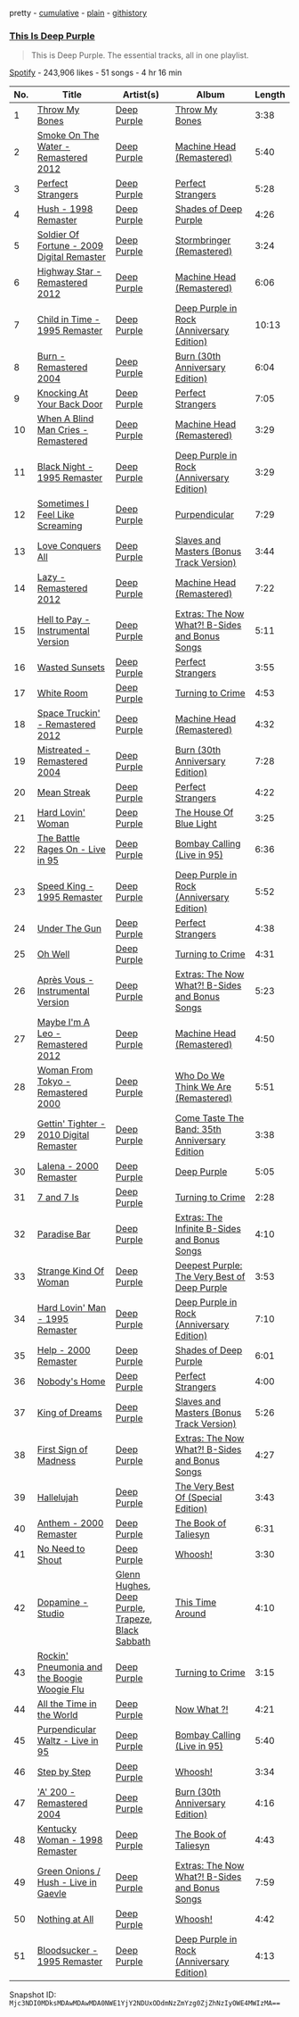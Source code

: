 pretty - [cumulative](/playlists/cumulative/37i9dQZF1DZ06evO2ZKA1i.md) - [plain](/playlists/plain/37i9dQZF1DZ06evO2ZKA1i) - [githistory](https://github.githistory.xyz/mackorone/spotify-playlist-archive/blob/main/playlists/plain/37i9dQZF1DZ06evO2ZKA1i)

### [This Is Deep Purple](https://open.spotify.com/playlist/37i9dQZF1DZ06evO2ZKA1i)

> This is Deep Purple\. The essential tracks, all in one playlist.

[Spotify](https://open.spotify.com/user/spotify) - 243,906 likes - 51 songs - 4 hr 16 min

| No. | Title | Artist(s) | Album | Length |
|---|---|---|---|---|
| 1 | [Throw My Bones](https://open.spotify.com/track/4W1SllpK1wf1I2YeW3tG0D) | [Deep Purple](https://open.spotify.com/artist/568ZhdwyaiCyOGJRtNYhWf) | [Throw My Bones](https://open.spotify.com/album/2AcI2wEIIt2J8f8m0gEV2b) | 3:38 |
| 2 | [Smoke On The Water \- Remastered 2012](https://open.spotify.com/track/5MMnwYs0hIxkENRsbkWJ2G) | [Deep Purple](https://open.spotify.com/artist/568ZhdwyaiCyOGJRtNYhWf) | [Machine Head \(Remastered\)](https://open.spotify.com/album/32NQ56VZDTXSH3SMv4XSGN) | 5:40 |
| 3 | [Perfect Strangers](https://open.spotify.com/track/2JhJOPGvtqMpj5RQC8cIYf) | [Deep Purple](https://open.spotify.com/artist/568ZhdwyaiCyOGJRtNYhWf) | [Perfect Strangers](https://open.spotify.com/album/1FOmatanDRxS9EGcxjXKuO) | 5:28 |
| 4 | [Hush \- 1998 Remaster](https://open.spotify.com/track/2Vim06YsRb4uJRpbeq6NR6) | [Deep Purple](https://open.spotify.com/artist/568ZhdwyaiCyOGJRtNYhWf) | [Shades of Deep Purple](https://open.spotify.com/album/5qxy4Qf0ug4rV9YVYGQRn2) | 4:26 |
| 5 | [Soldier Of Fortune \- 2009 Digital Remaster](https://open.spotify.com/track/60ifqqPhbselSwXyGrGyMK) | [Deep Purple](https://open.spotify.com/artist/568ZhdwyaiCyOGJRtNYhWf) | [Stormbringer \(Remastered\)](https://open.spotify.com/album/3k4Sw1t7tzEaE0LAR1J4YU) | 3:24 |
| 6 | [Highway Star \- Remastered 2012](https://open.spotify.com/track/3uMmllZo1AfoEnVT4ENCD3) | [Deep Purple](https://open.spotify.com/artist/568ZhdwyaiCyOGJRtNYhWf) | [Machine Head \(Remastered\)](https://open.spotify.com/album/32NQ56VZDTXSH3SMv4XSGN) | 6:06 |
| 7 | [Child in Time \- 1995 Remaster](https://open.spotify.com/track/573Z2Dty5epeNgKsgoDOlr) | [Deep Purple](https://open.spotify.com/artist/568ZhdwyaiCyOGJRtNYhWf) | [Deep Purple in Rock \(Anniversary Edition\)](https://open.spotify.com/album/2bjTVISSsvwia7uxrrEsuQ) | 10:13 |
| 8 | [Burn \- Remastered 2004](https://open.spotify.com/track/1iW2ktyrQHNKZwFTvgP0Ta) | [Deep Purple](https://open.spotify.com/artist/568ZhdwyaiCyOGJRtNYhWf) | [Burn \(30th Anniversary Edition\)](https://open.spotify.com/album/3wR7UC2ij2dx0TbtiMP4J9) | 6:04 |
| 9 | [Knocking At Your Back Door](https://open.spotify.com/track/1VJBQdDrOblSLmoZMeh1xh) | [Deep Purple](https://open.spotify.com/artist/568ZhdwyaiCyOGJRtNYhWf) | [Perfect Strangers](https://open.spotify.com/album/1FOmatanDRxS9EGcxjXKuO) | 7:05 |
| 10 | [When A Blind Man Cries \- Remastered](https://open.spotify.com/track/0JtcFIgrkSagrM5JdFakeO) | [Deep Purple](https://open.spotify.com/artist/568ZhdwyaiCyOGJRtNYhWf) | [Machine Head \(Remastered\)](https://open.spotify.com/album/32NQ56VZDTXSH3SMv4XSGN) | 3:29 |
| 11 | [Black Night \- 1995 Remaster](https://open.spotify.com/track/2c1ccPqUnFYD8W7LY65bKG) | [Deep Purple](https://open.spotify.com/artist/568ZhdwyaiCyOGJRtNYhWf) | [Deep Purple in Rock \(Anniversary Edition\)](https://open.spotify.com/album/2bjTVISSsvwia7uxrrEsuQ) | 3:29 |
| 12 | [Sometimes I Feel Like Screaming](https://open.spotify.com/track/5coxHUKzWOdMXunt7EGDDX) | [Deep Purple](https://open.spotify.com/artist/568ZhdwyaiCyOGJRtNYhWf) | [Purpendicular](https://open.spotify.com/album/3bErA9aFZyGiD9j5ntYe5v) | 7:29 |
| 13 | [Love Conquers All](https://open.spotify.com/track/0Q7sFMIqfp3eMtjF3w3S6F) | [Deep Purple](https://open.spotify.com/artist/568ZhdwyaiCyOGJRtNYhWf) | [Slaves and Masters \(Bonus Track Version\)](https://open.spotify.com/album/5SKeGHkVddRpKf0pqVBJAR) | 3:44 |
| 14 | [Lazy \- Remastered 2012](https://open.spotify.com/track/27WqFiOFm2u1hax2ksdyqK) | [Deep Purple](https://open.spotify.com/artist/568ZhdwyaiCyOGJRtNYhWf) | [Machine Head \(Remastered\)](https://open.spotify.com/album/32NQ56VZDTXSH3SMv4XSGN) | 7:22 |
| 15 | [Hell to Pay \- Instrumental Version](https://open.spotify.com/track/26ZMByyHCWlVOqKLuCbESO) | [Deep Purple](https://open.spotify.com/artist/568ZhdwyaiCyOGJRtNYhWf) | [Extras: The Now What?! B\-Sides and Bonus Songs](https://open.spotify.com/album/6PvYfkFYRsFsXx3IbTmSf3) | 5:11 |
| 16 | [Wasted Sunsets](https://open.spotify.com/track/07W9HcJyjXPnKQSMbUcWZU) | [Deep Purple](https://open.spotify.com/artist/568ZhdwyaiCyOGJRtNYhWf) | [Perfect Strangers](https://open.spotify.com/album/1FOmatanDRxS9EGcxjXKuO) | 3:55 |
| 17 | [White Room](https://open.spotify.com/track/2RMp39cxDzwxu9ITM8HVB7) | [Deep Purple](https://open.spotify.com/artist/568ZhdwyaiCyOGJRtNYhWf) | [Turning to Crime](https://open.spotify.com/album/0PSAOfLIqsdfWbwWkF1Hu2) | 4:53 |
| 18 | [Space Truckin' \- Remastered 2012](https://open.spotify.com/track/5S126DaCBZ8z6yh7B1Lszr) | [Deep Purple](https://open.spotify.com/artist/568ZhdwyaiCyOGJRtNYhWf) | [Machine Head \(Remastered\)](https://open.spotify.com/album/32NQ56VZDTXSH3SMv4XSGN) | 4:32 |
| 19 | [Mistreated \- Remastered 2004](https://open.spotify.com/track/34RISamoO5iubsOanSlpQo) | [Deep Purple](https://open.spotify.com/artist/568ZhdwyaiCyOGJRtNYhWf) | [Burn \(30th Anniversary Edition\)](https://open.spotify.com/album/3wR7UC2ij2dx0TbtiMP4J9) | 7:28 |
| 20 | [Mean Streak](https://open.spotify.com/track/43OcdjkrK5lCmACNU3HSF2) | [Deep Purple](https://open.spotify.com/artist/568ZhdwyaiCyOGJRtNYhWf) | [Perfect Strangers](https://open.spotify.com/album/1FOmatanDRxS9EGcxjXKuO) | 4:22 |
| 21 | [Hard Lovin' Woman](https://open.spotify.com/track/1p2rdOyJKHLuqJR9S3uevx) | [Deep Purple](https://open.spotify.com/artist/568ZhdwyaiCyOGJRtNYhWf) | [The House Of Blue Light](https://open.spotify.com/album/3jb80uITBoKioTLmu8cqaC) | 3:25 |
| 22 | [The Battle Rages On \- Live in 95](https://open.spotify.com/track/5NysoJPYsqu2CSNQZMQ1rn) | [Deep Purple](https://open.spotify.com/artist/568ZhdwyaiCyOGJRtNYhWf) | [Bombay Calling \(Live in 95\)](https://open.spotify.com/album/1jtvoaDptF8n966xLCqmvV) | 6:36 |
| 23 | [Speed King \- 1995 Remaster](https://open.spotify.com/track/7L1GZDz4fGQGkpXpGaLV55) | [Deep Purple](https://open.spotify.com/artist/568ZhdwyaiCyOGJRtNYhWf) | [Deep Purple in Rock \(Anniversary Edition\)](https://open.spotify.com/album/2bjTVISSsvwia7uxrrEsuQ) | 5:52 |
| 24 | [Under The Gun](https://open.spotify.com/track/3tWcr1XvZumZ8a6MenaEq3) | [Deep Purple](https://open.spotify.com/artist/568ZhdwyaiCyOGJRtNYhWf) | [Perfect Strangers](https://open.spotify.com/album/1FOmatanDRxS9EGcxjXKuO) | 4:38 |
| 25 | [Oh Well](https://open.spotify.com/track/1EcrjxVZRILxaa4pCkoZvy) | [Deep Purple](https://open.spotify.com/artist/568ZhdwyaiCyOGJRtNYhWf) | [Turning to Crime](https://open.spotify.com/album/4rsA0I5GWl2bnrQLI4ODVm) | 4:31 |
| 26 | [Après Vous \- Instrumental Version](https://open.spotify.com/track/7EyoZWxS6IkEYO1ivtLUrf) | [Deep Purple](https://open.spotify.com/artist/568ZhdwyaiCyOGJRtNYhWf) | [Extras: The Now What?! B\-Sides and Bonus Songs](https://open.spotify.com/album/6PvYfkFYRsFsXx3IbTmSf3) | 5:23 |
| 27 | [Maybe I'm A Leo \- Remastered 2012](https://open.spotify.com/track/1OfOS5ZTxgH3kK2xSM78bo) | [Deep Purple](https://open.spotify.com/artist/568ZhdwyaiCyOGJRtNYhWf) | [Machine Head \(Remastered\)](https://open.spotify.com/album/32NQ56VZDTXSH3SMv4XSGN) | 4:50 |
| 28 | [Woman From Tokyo \- Remastered 2000](https://open.spotify.com/track/6hzu1SR1YbSRIzfSFSsGhh) | [Deep Purple](https://open.spotify.com/artist/568ZhdwyaiCyOGJRtNYhWf) | [Who Do We Think We Are \(Remastered\)](https://open.spotify.com/album/4xTuiyvyE5Df9JwgXjIY2y) | 5:51 |
| 29 | [Gettin' Tighter \- 2010 Digital Remaster](https://open.spotify.com/track/2cEx6PZgsWqu3aa0JTvsho) | [Deep Purple](https://open.spotify.com/artist/568ZhdwyaiCyOGJRtNYhWf) | [Come Taste The Band: 35th Anniversary Edition](https://open.spotify.com/album/6zleJIShCZ0opG8jGuOGMy) | 3:38 |
| 30 | [Lalena \- 2000 Remaster](https://open.spotify.com/track/4mBXB13NhpYnPqP7TepGsl) | [Deep Purple](https://open.spotify.com/artist/568ZhdwyaiCyOGJRtNYhWf) | [Deep Purple](https://open.spotify.com/album/4vjBkjJeJByK2swq4DnuPc) | 5:05 |
| 31 | [7 and 7 Is](https://open.spotify.com/track/6MdMFn6IM6U0mkeYIeCZmk) | [Deep Purple](https://open.spotify.com/artist/568ZhdwyaiCyOGJRtNYhWf) | [Turning to Crime](https://open.spotify.com/album/4rsA0I5GWl2bnrQLI4ODVm) | 2:28 |
| 32 | [Paradise Bar](https://open.spotify.com/track/31LJFeE8dgwGEesPZry7DD) | [Deep Purple](https://open.spotify.com/artist/568ZhdwyaiCyOGJRtNYhWf) | [Extras: The Infinite B\-Sides and Bonus Songs](https://open.spotify.com/album/1tk2fJEkbes3rEw36iY5Cc) | 4:10 |
| 33 | [Strange Kind Of Woman](https://open.spotify.com/track/0Q56LPrOBBRbh0XfyqbhXR) | [Deep Purple](https://open.spotify.com/artist/568ZhdwyaiCyOGJRtNYhWf) | [Deepest Purple: The Very Best of Deep Purple](https://open.spotify.com/album/2jm9Vixt3Nn2oE4VtOVUD8) | 3:53 |
| 34 | [Hard Lovin' Man \- 1995 Remaster](https://open.spotify.com/track/7vre86aecrNXYdqCaLCiCb) | [Deep Purple](https://open.spotify.com/artist/568ZhdwyaiCyOGJRtNYhWf) | [Deep Purple in Rock \(Anniversary Edition\)](https://open.spotify.com/album/2bjTVISSsvwia7uxrrEsuQ) | 7:10 |
| 35 | [Help \- 2000 Remaster](https://open.spotify.com/track/1Xn1zGitnNwuVuBbY1naBx) | [Deep Purple](https://open.spotify.com/artist/568ZhdwyaiCyOGJRtNYhWf) | [Shades of Deep Purple](https://open.spotify.com/album/5qxy4Qf0ug4rV9YVYGQRn2) | 6:01 |
| 36 | [Nobody's Home](https://open.spotify.com/track/6x8GeAremuPbjgKJw5ao4D) | [Deep Purple](https://open.spotify.com/artist/568ZhdwyaiCyOGJRtNYhWf) | [Perfect Strangers](https://open.spotify.com/album/1FOmatanDRxS9EGcxjXKuO) | 4:00 |
| 37 | [King of Dreams](https://open.spotify.com/track/4HomPKDsqVz9xAtW2zyMO2) | [Deep Purple](https://open.spotify.com/artist/568ZhdwyaiCyOGJRtNYhWf) | [Slaves and Masters \(Bonus Track Version\)](https://open.spotify.com/album/5SKeGHkVddRpKf0pqVBJAR) | 5:26 |
| 38 | [First Sign of Madness](https://open.spotify.com/track/1iVSSLaV1feQFIBV2pKEaf) | [Deep Purple](https://open.spotify.com/artist/568ZhdwyaiCyOGJRtNYhWf) | [Extras: The Now What?! B\-Sides and Bonus Songs](https://open.spotify.com/album/6PvYfkFYRsFsXx3IbTmSf3) | 4:27 |
| 39 | [Hallelujah](https://open.spotify.com/track/0yJRRuMuKkV9kMlDDcdKX7) | [Deep Purple](https://open.spotify.com/artist/568ZhdwyaiCyOGJRtNYhWf) | [The Very Best Of \(Special Edition\)](https://open.spotify.com/album/0XmL85owcwkhqvKLgJObQx) | 3:43 |
| 40 | [Anthem \- 2000 Remaster](https://open.spotify.com/track/5Umq1zAmNYuE2o9oG6R1bR) | [Deep Purple](https://open.spotify.com/artist/568ZhdwyaiCyOGJRtNYhWf) | [The Book of Taliesyn](https://open.spotify.com/album/4pFFGEuoEmxtOTbp22tva9) | 6:31 |
| 41 | [No Need to Shout](https://open.spotify.com/track/4ctOXWzCBVNvoZFHeeQapU) | [Deep Purple](https://open.spotify.com/artist/568ZhdwyaiCyOGJRtNYhWf) | [Whoosh!](https://open.spotify.com/album/392MAwI1VwplUzLrz8R5p2) | 3:30 |
| 42 | [Dopamine \- Studio](https://open.spotify.com/track/2p9VEV4D1bPiz8uSBEMgc5) | [Glenn Hughes](https://open.spotify.com/artist/50FDiYHYqGJkaCuK4JhAYw), [Deep Purple](https://open.spotify.com/artist/568ZhdwyaiCyOGJRtNYhWf), [Trapeze](https://open.spotify.com/artist/7b2jbuy6iMUbuvWrvoxnJW), [Black Sabbath](https://open.spotify.com/artist/5M52tdBnJaKSvOpJGz8mfZ) | [This Time Around](https://open.spotify.com/album/5x0mRaXuS5gjbpUNcvUeaH) | 4:10 |
| 43 | [Rockin' Pneumonia and the Boogie Woogie Flu](https://open.spotify.com/track/3xWUepcAW78VtEDHXPtxLI) | [Deep Purple](https://open.spotify.com/artist/568ZhdwyaiCyOGJRtNYhWf) | [Turning to Crime](https://open.spotify.com/album/4rsA0I5GWl2bnrQLI4ODVm) | 3:15 |
| 44 | [All the Time in the World](https://open.spotify.com/track/34ZHOp9qnbLOR2BjNKlySt) | [Deep Purple](https://open.spotify.com/artist/568ZhdwyaiCyOGJRtNYhWf) | [Now What ?!](https://open.spotify.com/album/4OiFn20i3aTu2FsMgP1yB5) | 4:21 |
| 45 | [Purpendicular Waltz \- Live in 95](https://open.spotify.com/track/2fKgboilteDu7GUkX8fVKX) | [Deep Purple](https://open.spotify.com/artist/568ZhdwyaiCyOGJRtNYhWf) | [Bombay Calling \(Live in 95\)](https://open.spotify.com/album/1jtvoaDptF8n966xLCqmvV) | 5:40 |
| 46 | [Step by Step](https://open.spotify.com/track/6rcw9c24I75ZQIvQ2YXrBf) | [Deep Purple](https://open.spotify.com/artist/568ZhdwyaiCyOGJRtNYhWf) | [Whoosh!](https://open.spotify.com/album/392MAwI1VwplUzLrz8R5p2) | 3:34 |
| 47 | ['A' 200 \- Remastered 2004](https://open.spotify.com/track/0EtgP3pfCIDvEcu8dfJA7d) | [Deep Purple](https://open.spotify.com/artist/568ZhdwyaiCyOGJRtNYhWf) | [Burn \(30th Anniversary Edition\)](https://open.spotify.com/album/3wR7UC2ij2dx0TbtiMP4J9) | 4:16 |
| 48 | [Kentucky Woman \- 1998 Remaster](https://open.spotify.com/track/3rI5e4tFTlWEwJi4TjLeGT) | [Deep Purple](https://open.spotify.com/artist/568ZhdwyaiCyOGJRtNYhWf) | [The Book of Taliesyn](https://open.spotify.com/album/4pFFGEuoEmxtOTbp22tva9) | 4:43 |
| 49 | [Green Onions / Hush \- Live in Gaevle](https://open.spotify.com/track/0AaHIhvJoQJK1EwTi52gH3) | [Deep Purple](https://open.spotify.com/artist/568ZhdwyaiCyOGJRtNYhWf) | [Extras: The Now What?! B\-Sides and Bonus Songs](https://open.spotify.com/album/6PvYfkFYRsFsXx3IbTmSf3) | 7:59 |
| 50 | [Nothing at All](https://open.spotify.com/track/7xUqaTSHMxEOYrRclylN1j) | [Deep Purple](https://open.spotify.com/artist/568ZhdwyaiCyOGJRtNYhWf) | [Whoosh!](https://open.spotify.com/album/392MAwI1VwplUzLrz8R5p2) | 4:42 |
| 51 | [Bloodsucker \- 1995 Remaster](https://open.spotify.com/track/4f2Mreghv4pgUIWVDJG0X7) | [Deep Purple](https://open.spotify.com/artist/568ZhdwyaiCyOGJRtNYhWf) | [Deep Purple in Rock \(Anniversary Edition\)](https://open.spotify.com/album/2bjTVISSsvwia7uxrrEsuQ) | 4:13 |

Snapshot ID: `Mjc3NDI0MDksMDAwMDAwMDA0NWE1YjY2NDUxODdmNzZmYzg0ZjZhNzIyOWE4MWIzMA==`
